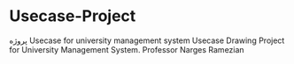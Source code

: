 # Usecase-Project
پروژه Usecase for university management system 
Usecase Drawing Project for University Management System. Professor Narges Ramezian
